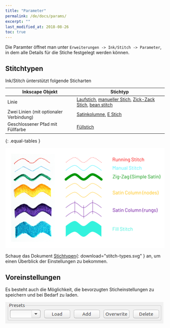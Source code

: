 ```yaml
---
title: "Parameter"
permalink: /de/docs/params/
excerpt: ""
last_modified_at: 2018-08-26
toc: true
---
```


Die Paramter öffnet man unter `Erweiterungen -> Ink/Stitch -> Parameter`, in dem alle Details für die Stiche festgelegt werden können.

## Stitchtypen

Ink/Stitch ünterstützt folgende Sticharten

|Inkscape Objekt|Stichtyp|
|---|---|
|Linie|[Laufstich](/docs/stitches/stroke/#running-stitch), [manueller Stich](/docs/stitches/stroke/#manual-stitch-mode), [Zick-Zack Stich](/docs/stitches/stroke/#zig-zag-stitch-mode-previously-simple-satin), [bean stitch](/docs/stitches/stroke/#bean-stitch-mode)|
|Zwei Linien (mit optionaler Verbindung)|[Satinkolumne](/docs/stitches/satin), [E Stich](/docs/stitches/satin/#params)|
|Geschlossener Pfad mit Füllfarbe|[Füllstich](/docs/stitches/fill/)|
{: .equal-tables }

![Stichtypen](/assets/images/docs/stitch-types.svg)

Schaue das Dokument [Stichtypen](/assets/images/docs/stitch-types.svg){: download="stitch-types.svg" } an, um einen Überblick der Einstellungen zu bekommen.

## Voreinstellungen

Es besteht auch die Möglichkeit, die bevorzugten Sticheinstellungen zu speichern und bei Bedarf zu laden.

![Presets Dialog](/assets/images/docs/params-presets.jpg)
